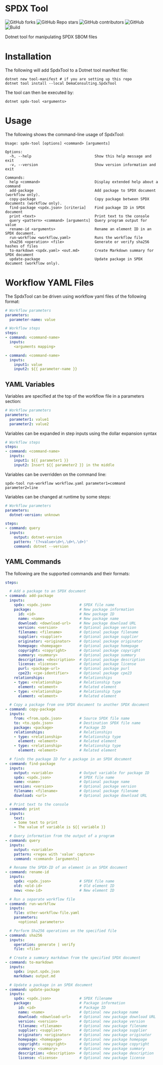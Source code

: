 # SPDX Tool

![GitHub forks](https://img.shields.io/github/forks/demaconsulting/SpdxTool?style=plastic)
![GitHub Repo stars](https://img.shields.io/github/stars/demaconsulting/SpdxTool?style=plastic)
![GitHub contributors](https://img.shields.io/github/contributors/demaconsulting/SpdxTool?style=plastic)
![GitHub](https://img.shields.io/github/license/demaconsulting/SpdxTool?style=plastic)
![Build](https://github.com/demaconsulting/SpdxTool/actions/workflows/build_on_push.yaml/badge.svg)

Dotnet tool for manipulating SPDX SBOM files


# Installation

The following will add SpdxTool to a Dotnet tool manifest file:

```
dotnet new tool-manifest # if you are setting up this repo
dotnet tool install --local DemaConsulting.SpdxTool
```

The tool can then be executed by:

```
dotnet spdx-tool <arguments>
```


# Usage

The following shows the command-line usage of SpdxTool:

```
Usage: spdx-tool [options] <command> [arguments]

Options:
  -h, --help                             Show this help message and exit
  -v, --version                          Show version information and exit

Commands:
  help <command>                         Display extended help about a command
  add-package                            Add package to SPDX document (workflow only).
  copy-package                           Copy package between SPDX documents (workflow only).
  find-package <spdx.json> [criteria]    Find package ID in SPDX document
  print <text>                           Print text to the console
  query <pattern> <command> [arguments]  Query program output for value
  rename-id <arguments>                  Rename an element ID in an SPDX document.
  run-workflow <workflow.yaml>           Runs the workflow file
  sha256 <operation> <file>              Generate or verify sha256 hashes of files
  to-markdown <spdx.yaml> <out.md>       Create Markdown summary for SPDX document
  update-package                         Update package in SPDX document (workflow only).
```


# Workflow YAML Files

The SpdxTool can be driven using workflow yaml files of the following format:

```yaml
# Workflow parameters
parameters:
  parameter-name: value

# Workflow steps
steps:
- command: <command-name>
  inputs:
    <arguments mapping>

- command: <command-name>
  inputs:
    input1: value
    input2: ${{ parameter-name }}
```

## YAML Variables

Variables are specified at the top of the workflow file in a parameters section:

```yaml
# Workflow parameters
parameters:
  parameter1: value1
  parameter2: value2
```

Variables can be expanded in step inputs using the dollar expansion syntax

```yaml
# Workflow steps
steps:
- command: <command-name>
  inputs:
    input1: ${{ parameter1 }}
    input2: Insert ${{ parameter2 }} in the middle
```

Variables can be overridden on the command line:

```
spdx-tool run-workflow workflow.yaml parameter1=command parameter2=line
```

Variables can be changed at runtime by some steps:

```yaml
# Workflow parameters
parameters:
  dotnet-version: unknown

steps:
- command: query
  inputs:
    output: dotnet-version
    pattern: '(?<value>\d+\.\d+\.\d+)'
    command: dotnet --version
```


## YAML Commands

The following are the supported commands and their formats:

```yaml
steps:

  # Add a package to an SPDX document
- command: add-package
  inputs:
    spdx: <spdx.json>             # SPDX file name
    package:                      # New package information
      id: <id>                    # New package ID
      name: <name>                # New package name
      download: <download-url>    # New package download URL
      version: <version>          # Optional package version
      filename: <filename>        # Optional package filename
      supplier: <supplier>        # Optional package supplier
      originator: <originator>    # Optional package originator
      homepage: <homepage>        # Optional package homepage
      copyright: <copyright>      # Optional package copyright
      summary: <summary>          # Optional package summary
      description: <description>  # Optional package description
      license: <license>          # Optional package license
      purl: <package-url>         # Optional package purl
      cpe23: <cpe-identifier>     # Optional package cpe23
    relationships:                # Relationships
    - type: <relationship>        # Relationship type
      element: <element>          # Related element
    - type: <relationship>        # Relationship type
      element: <element>          # Related element

  # Copy a package from one SPDX document to another SPDX document  
- command: copy-package
  inputs:
    from: <from.spdx.json>        # Source SPDX file name
    to: <to.spdx.json>            # Destination SPDX file name
    package: <package>            # Package ID
    relationships:                # Relationships
    - type: <relationship>        # Relationship type
      element: <element>          # Related element
    - type: <relationship>        # Relationship type
      element: <element>          # Related element

  # finds the package ID for a package in an SPDX document
- command: find-package
  inputs:
    output: <variable>            # Output variable for package ID
    spdx: <spdx.json>             # SPDX file name
    name: <name>                  # Optional package name
    version: <version>            # Optional package version
    filename: <filename>          # Optional package filename
    download: <url>               # Optional package download URL

  # Print text to the console
- command: print
  inputs:
    text:
    - Some text to print
    - The value of variable is ${{ variable }}

  # Query information from the output of a program
- command: query
  inputs:
    output: <variable>
    pattern: <regex with 'value' capture>
    command: <command> [arguments]

  # Rename the SPDX-ID of an element in an SPDX document
- command: rename-id
  inputs:
    spdx: <spdx.json>             # SPDX file name
    old: <old-id>                 # Old element ID
    new: <new-id>                 # New element ID

  # Run a separate workflow file
- command: run-workflow
  inputs:
    file: other-workflow-file.yaml
    parameters:
      <optional parameters>

  # Perform Sha256 operations on the specified file
- command: sha256
  inputs:
    operation: generate | verify
    file: <file>

  # Create a summary markdown from the specified SPDX document
- command: to-markdown
  inputs:
    spdx: input.spdx.json
    markdown: output.md

  # Update a package in an SPDX document
- command: update-package
  inputs:
    spdx: <spdx.json>             # SPDX filename
    package:                      # Package information
      id: <id>                    # Package ID
      name: <name>                # Optional new package name
      download: <download-url>    # Optional new package download URL
      version: <version>          # Optional new package version
      filename: <filename>        # Optional new package filename
      supplier: <supplier>        # Optional new package supplier
      originator: <originator>    # Optional new package originator
      homepage: <homepage>        # Optional new package homepage
      copyright: <copyright>      # Optional new package copyright
      summary: <summary>          # Optional new package summary
      description: <description>  # Optional new package description
      license: <license>          # Optional new package license
```
